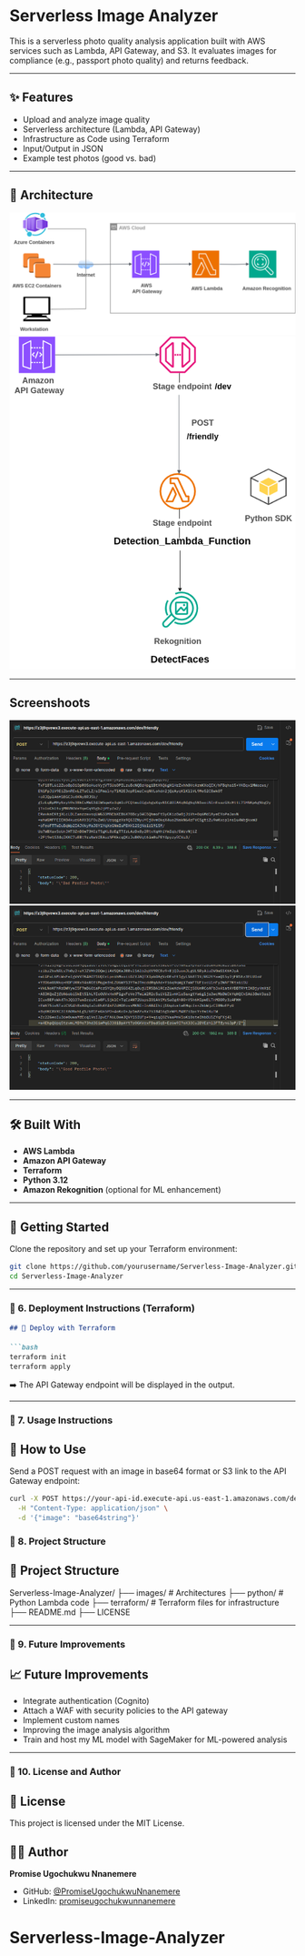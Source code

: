 # Serverless Image Analyzer

This is a serverless photo quality analysis application built with AWS services such as Lambda, API Gateway, and S3. It evaluates images for compliance (e.g., passport photo quality) and returns feedback.

---

## ✨ Features

- Upload and analyze image quality
- Serverless architecture (Lambda, API Gateway)
- Infrastructure as Code using Terraform
- Input/Output in JSON
- Example test photos (good vs. bad)

---

## 🧱 Architecture

![Architecture](images/architecture.png)
![API Architecture](images/API_architecture.png)

---

## Screenshoots

![Bad Profile Picture](images/bad_profile_picture.png)
![Good Profile Picture](images/good_profile_picture.png)

---

## 🛠️ Built With

- **AWS Lambda**
- **Amazon API Gateway**
- **Terraform**
- **Python 3.12**
- **Amazon Rekognition** (optional for ML enhancement)

---

## 🚀 Getting Started

Clone the repository and set up your Terraform environment:

```bash
git clone https://github.com/yourusername/Serverless-Image-Analyzer.git
cd Serverless-Image-Analyzer
```
---

### 🔷 6. Deployment Instructions (Terraform)

```markdown
## 🧱 Deploy with Terraform

```bash
terraform init
terraform apply
```

➡️ The API Gateway endpoint will be displayed in the output.

---

### 🔷 7. Usage Instructions

## 📸 How to Use

Send a POST request with an image in base64 format or S3 link to the API Gateway endpoint:

```bash
curl -X POST https://your-api-id.execute-api.us-east-1.amazonaws.com/dev/analyze \
  -H "Content-Type: application/json" \
  -d '{"image": "base64string"}'
```

### 🔷 8. Project Structure

## 📁 Project Structure

Serverless-Image-Analyzer/ 
├── images/ # Architectures
├── python/ # Python Lambda code 
├── terraform/ # Terraform files for infrastructure 
├── README.md 
├── LICENSE

---

### 🔷 9. Future Improvements

## 📈 Future Improvements

- Integrate authentication (Cognito)
- Attach a WAF with security policies to the API gateway
- Implement custom names
- Improving the image analysis algorithm
- Train and host my ML model with SageMaker for ML-powered analysis

---

### 🔷 10. License and Author

## 📄 License

This project is licensed under the MIT License.

## 🙋‍♂️ Author

**Promise Ugochukwu Nnanemere**  
- GitHub: [@PromiseUgochukwuNnanemere](https://github.com/PromiseUgochukwuNnanemere)  
- LinkedIn: [promiseugochukwunnanemere](https://linkedin.com/in/promiseugochukwunnanemere)

# Serverless-Image-Analyzer

